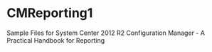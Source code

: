 # CMReporting1
Sample Files for System Center 2012 R2 Configuration Manager - A Practical Handbook for Reporting
